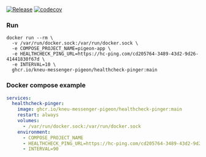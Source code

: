 [![Release](https://github.com/kneu-messenger-pigeon/healthcheck-pinger/actions/workflows/release.yaml/badge.svg)](https://github.com/kneu-messenger-pigeon/healthcheck-pinger/actions/workflows/release.yaml)
[![codecov](https://codecov.io/github/kneu-messenger-pigeon/healthcheck-pinger/branch/main/graph/badge.svg?token=yMS8HoUIPK)](https://codecov.io/github/kneu-messenger-pigeon/healthcheck-pinger)

### Run
```shell
docker run --rm \
  -v /var/run/docker.sock:/var/run/docker.sock \
  -e COMPOSE_PROJECT_NAME=pigeon-app \
  -e HEALTHCHECK_PING_URL=https://hc-ping.com/cd205764-3489-43d2-9d26-41441830f67d \
  -e INTERVAL=10 \
  ghcr.io/kneu-messenger-pigeon/healthcheck-pinger:main
```

### Docker compose example
```yaml
services:
  healthcheck-pinger:
    image: ghcr.io/kneu-messenger-pigeon/healthcheck-pinger:main
    restart: always
    volumes:
      - /var/run/docker.sock:/var/run/docker.sock
    environment:
      - COMPOSE_PROJECT_NAME
      - HEALTHCHECK_PING_URL=https://hc-ping.com/cd205764-3489-43d2-9d26-41441830f67d
      - INTERVAL=90
```
